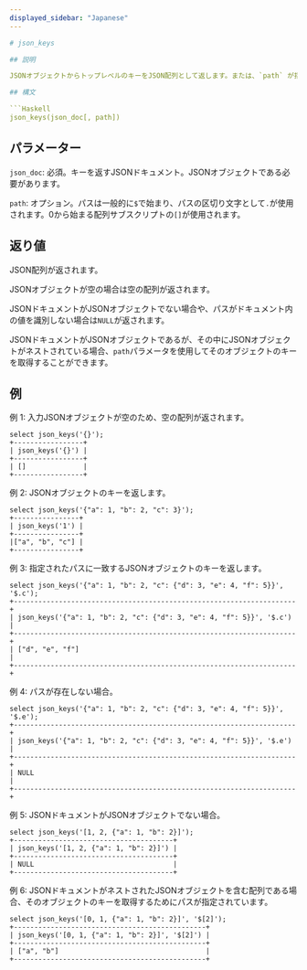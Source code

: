```yaml
---
displayed_sidebar: "Japanese"
---

# json_keys

## 説明

JSONオブジェクトからトップレベルのキーをJSON配列として返します。または、`path` が指定されている場合は、そのパスからトップレベルのキーを返します。

## 構文

```Haskell
json_keys(json_doc[, path])
```

## パラメーター

`json_doc`: 必須。キーを返すJSONドキュメント。JSONオブジェクトである必要があります。

`path`: オプション。パスは一般的に`$`で始まり、パスの区切り文字として`.`が使用されます。0から始まる配列サブスクリプトの`[]`が使用されます。

## 返り値

JSON配列が返されます。

JSONオブジェクトが空の場合は空の配列が返されます。

JSONドキュメントがJSONオブジェクトでない場合や、パスがドキュメント内の値を識別しない場合は`NULL`が返されます。

JSONドキュメントがJSONオブジェクトであるが、その中にJSONオブジェクトがネストされている場合、`path`パラメータを使用してそのオブジェクトのキーを取得することができます。

## 例

例 1: 入力JSONオブジェクトが空のため、空の配列が返されます。

```Plain
select json_keys('{}');
+-----------------+
| json_keys('{}') |
+-----------------+
| []              |
+-----------------+
```

例 2: JSONオブジェクトのキーを返します。

```Plain
select json_keys('{"a": 1, "b": 2, "c": 3}');
+----------------+
| json_keys('1') |
+----------------+
|["a", "b", "c"] |
+----------------+
```

例 3: 指定されたパスに一致するJSONオブジェクトのキーを返します。

```Plain
select json_keys('{"a": 1, "b": 2, "c": {"d": 3, "e": 4, "f": 5}}', '$.c');
+---------------------------------------------------------------------+
| json_keys('{"a": 1, "b": 2, "c": {"d": 3, "e": 4, "f": 5}}', '$.c') |
+---------------------------------------------------------------------+
| ["d", "e", "f"]                                                     |
+---------------------------------------------------------------------+
```

例 4: パスが存在しない場合。

```Plain
select json_keys('{"a": 1, "b": 2, "c": {"d": 3, "e": 4, "f": 5}}', '$.e');
+---------------------------------------------------------------------+
| json_keys('{"a": 1, "b": 2, "c": {"d": 3, "e": 4, "f": 5}}', '$.e') |
+---------------------------------------------------------------------+
| NULL                                                                |
+---------------------------------------------------------------------+
```

例 5: JSONドキュメントがJSONオブジェクトでない場合。

```Plain
select json_keys('[1, 2, {"a": 1, "b": 2}]');
+---------------------------------------+
| json_keys('[1, 2, {"a": 1, "b": 2}]') |
+---------------------------------------+
| NULL                                  |
+---------------------------------------+
```

例 6: JSONドキュメントがネストされたJSONオブジェクトを含む配列である場合、そのオブジェクトのキーを取得するためにパスが指定されています。

```Plain
select json_keys('[0, 1, {"a": 1, "b": 2}]', '$[2]');
+-----------------------------------------------+
| json_keys('[0, 1, {"a": 1, "b": 2}]', '$[2]') |
+-----------------------------------------------+
| ["a", "b"]                                    |
+-----------------------------------------------+
```